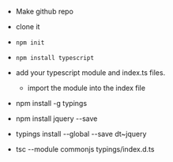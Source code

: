 * Make github repo
* clone it
* `npm init`
* `npm install typescript`
* add your typescript module and index.ts files.
  * import the module into the index file

* npm install -g typings
* npm install jquery --save
* typings install --global --save dt~jquery

* tsc --module commonjs typings/index.d.ts

